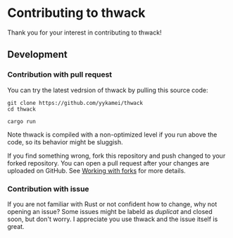 # Contributing to thwack

Thank you for your interest in contributing to thwack!

## Development

### Contribution with pull request

You can try the latest vedrsion of thwack by pulling this source code:

```console
git clone https://github.com/yykamei/thwack
cd thwack

cargo run
```

Note thwack is compiled with a non-optimized level if you run above the code, so its behavior might be sluggish.

If you find something wrong, fork this repository and push changed to your forked repository.
You can open a pull request after your changes are uploaded on GitHub.
See [Working with forks](https://docs.github.com/en/github/collaborating-with-pull-requests/working-with-forks) for more details.

### Contribution with issue

If you are not familiar with Rust or not confident how to change, why not opening an issue?
Some issues might be labeld as _duplicat_ and closed soon, but don't worry. I appreciate you use thwack and the issue itself is great.

